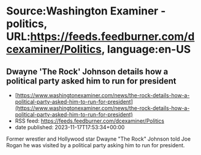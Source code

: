 # Source:Washington Examiner - politics, URL:https://feeds.feedburner.com/dcexaminer/Politics, language:en-US

## Dwayne 'The Rock' Johnson details how a political party asked him to run for president
 - [https://www.washingtonexaminer.com/news/the-rock-details-how-a-political-party-asked-him-to-run-for-president](https://www.washingtonexaminer.com/news/the-rock-details-how-a-political-party-asked-him-to-run-for-president)
 - RSS feed: https://feeds.feedburner.com/dcexaminer/Politics
 - date published: 2023-11-17T17:53:34+00:00

Former wrestler and Hollywood star Dwayne "The Rock" Johnson told Joe Rogan he was visited by a political party asking him to run for president.

